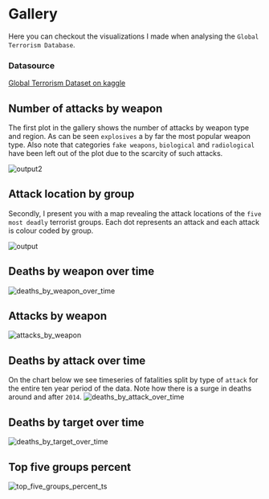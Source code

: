# Gallery
Here you can checkout the visualizations I made when analysing the `Global Terrorism Database`.

### Datasource
[Global Terrorism Dataset on kaggle](https://www.kaggle.com/START-UMD/gtd)


## Number of attacks by weapon
The first plot in the gallery shows the number of attacks by weapon type and region. As can be seen `explosives` a by far the most popular weapon type. Also note that categories `fake weapons`, `biological` and `radiological` have been left out of the plot due to the scarcity of such attacks.

![output2](https://github.com/user-attachments/assets/3b257bf6-1dde-48cf-8c4c-31f6da4a979a)


## Attack location by group
Secondly, I present you with a map revealing the attack locations of the `five most deadly` terrorist groups. Each dot represents an attack and each attack is colour coded by group.


![output](https://github.com/user-attachments/assets/3f3c3658-759c-4fa5-832b-c77536101311)

## Deaths by weapon over time

![deaths_by_weapon_over_time](https://github.com/user-attachments/assets/6eaf5a61-807a-493a-9291-9418ede2df61)

## Attacks by weapon

![attacks_by_weapon](https://github.com/user-attachments/assets/90380acf-8a55-4749-a6d7-56c925afa316)

## Deaths by attack over time
On the chart below we see timeseries of fatalities split by type of `attack` for the entire ten year period of the data. Note how there is a surge in deaths around and after `2014`.
![deaths_by_attack_over_time](https://github.com/user-attachments/assets/b604d925-d93c-44fc-a834-2221539cba74)

## Deaths by target over time

![deaths_by_target_over_time](https://github.com/user-attachments/assets/0a2aadf3-1b58-4419-8121-09d6cb3d28b0)

## Top five groups percent
![top_five_groups_percent_ts](https://github.com/user-attachments/assets/6995d7cd-5e24-46b1-9a83-6fbec6c2eb5d)
